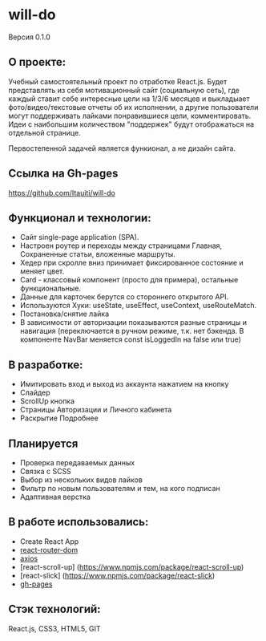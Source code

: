 # will-do
Версия 0.1.0

## О проекте:
Учебный самостоятельный проект по отработке React.js. Будет представлять из себя мотивационный сайт (социальную сеть), где каждый ставит себе интересные цели на 1/3/6 месяцев и выкладыает фото/видео/текстовые отчеты об их исполнении, а другие пользователи могут поддерживать лайками понравившиеся цели, комментировать. Идеи с наибольшим количеством "поддержек" будут отображаться на отдельной странице. 

Первостепенной задачей является функионал, а не дизайн сайта.

## Ссылка на Gh-pages
https://github.com/Itauiti/will-do

## Функционал и технологии:

- Сайт single-page application (SPA).
- Настроен роутер и переходы между страницами Главная, Сохраненные статьи, вложенные маршруты.
- Хедер при скролле вниз принимает фиксированное состояние и меняет цвет.
- Card - классовый компонент (просто для примера), остальные функциональные. 
- Данные для карточек берутся со стороннего открытого API.
- Используются Хуки: useState, useEffect, useContext, useRouteMatch.
- Постановка/снятие лайка
- В зависимости от авторизации показываются разные страницы и навигация (переключается в ручном режиме, т.к. нет бэкенда. В компоненте NavBar меняется const isLoggedIn на false или true)


## В разработке:
- Имитировать вход и выход из аккаунта нажатием на кнопку
- Слайдер
- ScrollUp кнопка
- Страницы Авторизации и Личного кабинета
- Раскрытие Подробнее

## Планируется
- Проверка передаваемых данных
- Связка с SCSS
- Выбор из нескольких видов лайков
- Фильтр по новым пользователям и тем, на кого подписан
- Адаптивная верстка

## В работе использовались:
- Create React App
- [react-router-dom](https://www.npmjs.com/package/react-router-dom)
- [axios](https://www.npmjs.com/package/axios)
- [react-scroll-up] (https://www.npmjs.com/package/react-scroll-up)
- [react-slick] (https://www.npmjs.com/package/react-slick)
- [gh-pages](https://www.npmjs.com/package/gh-pages)

## Стэк технологий:
React.js, CSS3, HTML5, GIT
